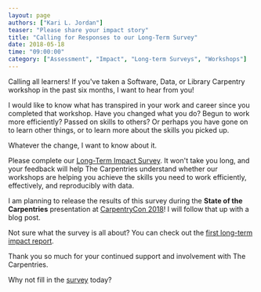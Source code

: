 ```yaml
---
layout: page
authors: ["Kari L. Jordan"]
teaser: "Please share your impact story"
title: "Calling for Responses to our Long-Term Survey"
date: 2018-05-18
time: "09:00:00"
category: ["Assessment", "Impact", "Long-term Surveys", "Workshops"]
---
```


Calling all learners! If you've taken a Software, Data, or Library Carpentry workshop in the past six months, I want to hear from you!

I would like to know what has transpired in your work and career since you completed that workshop. Have you changed what you do? 
Begun to work more efficiently? Passed on skills to others? Or perhaps you have gone on to learn other things, or to learn more about the skills
you picked up.

Whatever the change, I want to know about it. 

Please complete our [Long-Term Impact Survey](https://www.surveymonkey.com/r/carpentrieslongtermassessment). 
It won't take you long, and your feedback will help The Carpentries 
understand whether our workshops are helping you achieve the skills you need to work efficiently, effectively, and 
reproducibly with data.

I am planning to release the results of this survey during 
the **State of the Carpentries** presentation at [CarpentryCon 2018](http://www.carpentrycon.org/)! I will follow that up with a blog post.

Not sure what the survey is all about? 
You can check out the [first long-term impact report](http://www.datacarpentry.org/blog/long-term-survey-results/).

Thank you so much for your continued support and involvement with The Carpentries.

Why not fill in the [survey](https://www.surveymonkey.com/r/carpentrieslongtermassessment) today?
